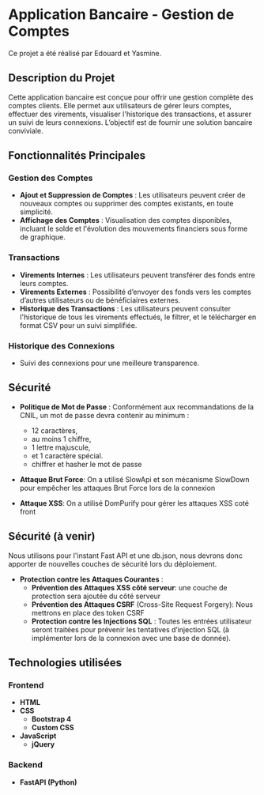 # Application Bancaire - Gestion de Comptes

Ce projet a été réalisé par Edouard et Yasmine.

## Description du Projet

Cette application bancaire est conçue pour offrir une gestion complète des comptes clients. Elle permet aux utilisateurs de gérer leurs comptes, effectuer des virements, visualiser l'historique des transactions, et assurer un suivi de leurs connexions. L’objectif est de fournir une solution bancaire conviviale.

## Fonctionnalités Principales

### Gestion des Comptes
- **Ajout et Suppression de Comptes** : Les utilisateurs peuvent créer de nouveaux comptes ou supprimer des comptes existants, en toute simplicité.
- **Affichage des Comptes** : Visualisation des comptes disponibles, incluant le solde et l'évolution des mouvements financiers sous forme de graphique.

### Transactions
- **Virements Internes** : Les utilisateurs peuvent transférer des fonds entre leurs comptes.
- **Virements Externes** : Possibilité d’envoyer des fonds vers les comptes d’autres utilisateurs ou de bénéficiaires externes.
- **Historique des Transactions** : Les utilisateurs peuvent consulter l'historique de tous les virements effectués, le filtrer, et le télécharger en format CSV pour un suivi simplifiée.

### Historique des Connexions
- Suivi des connexions pour une meilleure transparence.

## Sécurité

- **Politique de Mot de Passe** : Conformément aux recommandations de la CNIL, un mot de passe devra contenir au minimum :
  - 12 caractères,
  - au moins 1 chiffre,
  - 1 lettre majuscule,
  - et 1 caractère spécial.
  - chiffrer et hasher le mot de passe 

- **Attaque Brut Force**:
On a utilisé SlowApi et son mécanisme SlowDown pour empêcher les attaques Brut Force lors de la connexion 

- **Attaque XSS**:
On a utilisé DomPurify pour gérer les attaques XSS coté front

## Sécurité (à venir)

Nous utilisons pour l'instant Fast API et une db.json, nous devrons donc apporter de nouvelles couches de sécurité lors du déploiement.  

- **Protection contre les Attaques Courantes** :
  - **Prévention des Attaques XSS côté serveur**: une couche de protection sera ajoutée du côté serveur
  - **Prévention des Attaques CSRF** (Cross-Site Request Forgery): Nous mettrons en place des token CSRF
  - **Protection contre les Injections SQL** : Toutes les entrées utilisateur seront traitées pour prévenir les tentatives d’injection SQL (à implémenter lors de la connexion avec une base de donnée).


## Technologies utilisées

### Frontend
- **HTML**
- **CSS**
  - **Bootstrap 4**
  - **Custom CSS**
- **JavaScript**
  - **jQuery**

### Backend 
- **FastAPI (Python)**
